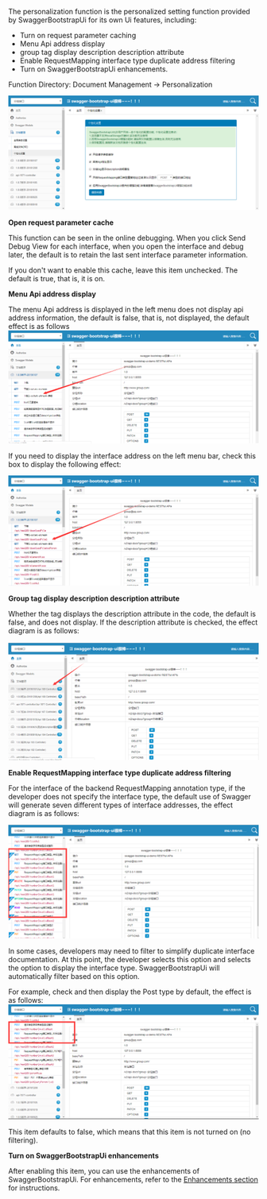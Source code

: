 The personalization function is the personalized setting function provided by SwaggerBootstrapUi for its own Ui features, including:

- Turn on request parameter caching
- Menu Api address display
- group tag display description description attribute
- Enable RequestMapping interface type duplicate address filtering
- Turn on SwaggerBootstrapUi enhancements.

Function Directory: Document Management -> Personalization

![](images/settings.png)

**Open request parameter cache**

This function can be seen in the online debugging. When you click Send Debug View for each interface, when you open the interface and debug later, the default is to retain the last sent interface parameter information.

If you don't want to enable this cache, leave this item unchecked. The default is true, that is, it is on.

**Menu Api address display**

The menu Api address is displayed in the left menu does not display api address information, the default is false, that is, not displayed, the default effect is as follows
![](images/url-no.png)

If you need to display the interface address on the left menu bar, check this box to display the following effect:

![](images/url-display.png)

**Group tag display description description attribute**

Whether the tag displays the description attribute in the code, the default is false, and does not display. If the description attribute is checked, the effect diagram is as follows:

![](images/tag-desc.png)

**Enable RequestMapping interface type duplicate address filtering**

For the interface of the backend RequestMapping annotation type, if the developer does not specify the interface type, the default use of Swagger will generate seven different types of interface addresses, the effect diagram is as follows:

![](images/rp-multipar.png)

In some cases, developers may need to filter to simplify duplicate interface documentation. At this point, the developer selects this option and selects the option to display the interface type. SwaggerBootstrapUi will automatically filter based on this option.

For example, check and then display the Post type by default, the effect is as follows:![](images/rp-multipar-filter.png)

This item defaults to false, which means that this item is not turned on (no filtering).

**Turn on SwaggerBootstrapUi enhancements**

After enabling this item, you can use the enhancements of SwaggerBootstrapUi. For enhancements, refer to the [Enhancements section](enh-func.md) for instructions.